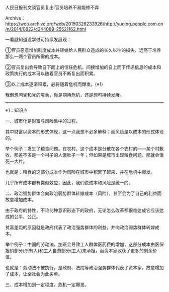 人民日报刊文谈官员复出:官员培养不易能修不弃

Archive：https://web.archive.org/web/20150326233926/http://yuqing.people.com.cn/n/2014/0822/c244089-25521162.html

一看就知道没学过可持续发展观：

①官员恶意增加制度成本并转嫁给人民群众造成的长久以往的损失，远高于培养那么一两个官员所需的成本。

②官员复出会导致自下而上的信任危机，间接增加的自上而下传递信息的成本和政策执行的成本可以随着官员不断复出而积累。

③以上成本逐渐积累，必将随着危机而爆发。(※1)

我倒想问党和党的喉舌，你是期待危机，还是想可持续发展。

---

※1：知识点

一、城市化是财富与风险集中的过程。

其中财富以资本的形式体现，这一点我想不必多解释；而风险是以成本的形式体现的。

举个例子：发生了粮食问题。在农村，这个成本是分散在各个农村的——某个村歉收，那差不多是一个村子的人饿肚子一年；但如果是城市出现粮食问题，那就会饿死一大片。

也就是：粮食的这部分成本作为风险在城市中积累了起来、并在危机中爆发。

几乎所有成本都有类似效应，因此，我们说成本和风险是统一的。

二、政治强势群体会向政治弱势群体转嫁成本（风险），甚至会为了自己的利益而故意增加成本。

由于政府的特性，不论何种意识形态下的政府，无论怎么改革都很难达成它应该达成的公平、公正。

贫富差距的原因就是政府代表了政治强势群体的利益，并向政治弱势群体转嫁成本。

举个例子：中国的劳动法。加班会导致工人群体医药费的增加，这部分成本由医保报销部分(所有人)和工人自费部分(工人)来承担，而资本家收获了更多的剩余价值。

也就是：劳动法不被执行，是政府、法院等政治强势群体代表了资本家，故意增加了成本，让全社会为此买单。

三、成本增加到一定程度，危机一定爆发。
